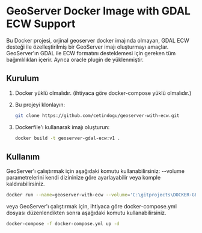# GeoServer Docker Image with GDAL ECW Support

Bu Docker projesi, orjinal geoserver docker imajında olmayan,  GDAL ECW desteği ile özelleştirilmiş bir GeoServer imajı oluşturmayı amaçlar. GeoServer'ın GDAL ile ECW formatını desteklemesi için gereken tüm bağımlılıkları içerir. Ayrıca oracle plugin de yüklenmiştir.

## Kurulum

1. Docker yüklü olmalıdır. (ihtiyaca göre docker-compose yüklü olmalıdır.)
2. Bu projeyi klonlayın:

    ```bash
    git clone https://github.com/cetindogu/geoserver-with-ecw.git
    ```

3. Dockerfile'ı kullanarak imajı oluşturun:

    ```bash
    docker build -t geoserver-gdal-ecw:v1 .
    ```

## Kullanım

GeoServer'ı çalıştırmak için aşağıdaki komutu kullanabilirsiniz: --volume parametrelerini kendi dizininize göre ayarlayabilir veya komple kaldırabilirsiniz.

```bash
docker run --name=geoserver-with-ecw --volume='C:\gitprojects\DOCKER-GEOSERVER-WITH-ECW\additional_libs:/opt/additional_libs:rw,Z' --volume='C:\gitprojects\DOCKER-GEOSERVER-WITH-ECW\geoserver_data:/opt/geoserver_data:rw,Z' -p 8080:8080 geoserver-gdal-ecw:v1
```

veya 
GeoServer'ı çalıştırmak için, ihtiyaca göre docker-compose.yml dosyası düzenlendikten sonra aşağıdaki komutu kullanabilirsiniz.

```bash
docker-compose -f docker-compose.yml up -d
```